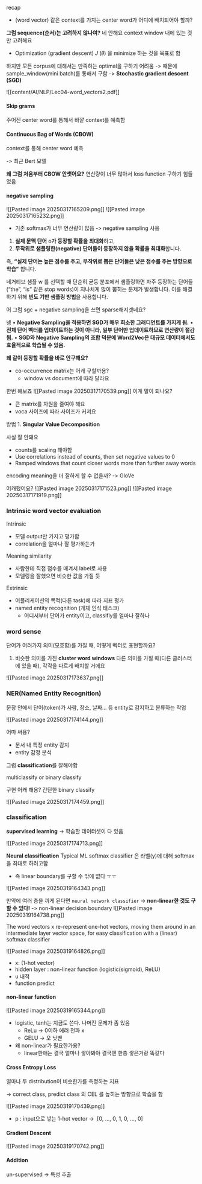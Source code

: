 

recap 
- (word vector)
같은 context를 가지는 center word가 어디에 배치되어야 할까?


**그럼 sequence(순서)는 고려하지 않나여?**
네 안해요 context window 내에 있는 것만 고려해요


- Optimization (gradient descent)
𝐽 (𝜃) 을 minimize 하는 것을 목표로 함

하지만 모든 corpus에 대해서는 만족하는 optimal을 구하기 어려움 
-> 때문에 sample_window(mini batch)를 통해서 구함
-> **Stochastic gradient descent (SGD)**


![[content/AI/NLP/Lec04-word_vectors2.pdf]]
#### Skip grams
주어진 center word를 통해서 바깥 context를 예측함

#### Continuous Bag of Words (CBOW)
context를 통해 center word 예측

-> 최근 Bert 모델


**왜 그럼 처음부터 CBOW 안썻어요?**
연산량이 너무 많아서 loss function 구하기 힘들었음


#### negative sampling
![[Pasted image 20250317165209.png]]
![[Pasted image 20250317165232.png]]
- 기존 softmax가 너무 연산량이 많음 -> negative sampling 사용

1. **실제 문맥 단어** o**가 등장할 확률을 최대화**하고,
2. **무작위로 샘플링한(negative) 단어들이 등장하지 않을 확률을 최대화**합니다.

즉, **“실제 단어는 높은 점수를 주고, 무작위로 뽑은 단어들은 낮은 점수를 주는 방향으로 학습”** 합니다.


네거티브 샘플 w 를 선택할 때 단순히 균등 분포에서 샘플링하면 자주 등장하는 단어들(“the”, “is” 같은 stop words)이 지나치게 많이 뽑히는 문제가 발생합니다. 이를 해결하기 위해 **빈도 기반 샘플링 방법**을 사용합니다.

어 그럼 sgc + negative sampling을 쓰면 sparse해지겟네요?

넹
• **Negative Sampling을 적용하면 SGD가 매우 희소한 그래디언트를 가지게 됨.**
• **전체 단어 벡터를 업데이트하는 것이 아니라, 일부 단어만 업데이트하므로 연산량이 절감됨.**
• **SGD와 Negative Sampling의 조합 덕분에 Word2Vec은 대규모 데이터에서도 효율적으로 학습될 수 있음.**


**왜 같이 등장할 확률을 바로 안구해요?**

- co-occurrence matrix는 어캐 구할까용?
	- window vs document에 따라 달라요

한번 해보죠
![[Pasted image 20250317170539.png]]
이게 말이 되나요?
- 큰 matrix를 차원을 줄여야 해요
- voca 사이즈에 따라 사이즈가 커져요

방법 1.
**Singular Value Decomposition**

사실 잘 안돼요
- counts를 scaling 해야함
- Use correlations instead of counts, then set negative values to 0
- Ramped windows that count closer words more than further away words


encoding meaning을 더 잘하게 할 수 없을까?
-> GloVe 


어캐했어요?
![[Pasted image 20250317171523.png]]
![[Pasted image 20250317171919.png]]


### Intrinsic word vector evaluation
Intrinsic
- 모델 output만 가지고 평가함
- correlation을 얼마나 잘 평가하는가


Meaning similarity
- 사람한테 직접 점수를 매겨서 label로 사용
- 모델링을 잘했으면 비슷한 값을 가질 듯


Extrinsic
- 어플리케이션의 목적(다른 task)에 따라 지표 평가
- named entity recognition (개체 인식 태스크)
	- 어디서부터 단어가 entity이고, classifiy를 얼마나 잘하나

### word sense
단어가 여러가지 의미(모호함)를 가질 때, 어떻게 벡터로 표현할까요?

1. 비슷한 의미를 가진 **cluster word windows**
다른 의미를 가질 때(다른 클러스터에 있을 때), 각각을 다르게 배치할 거에요

![[Pasted image 20250317173637.png]]


### NER(Named Entity Recognition)
문장 안에서 단어(token)가 사람, 장소, 날짜... 등 entity로 감지하고 분류하는 작업

![[Pasted image 20250317174144.png]]

어따 써용?
- 문서 내 특정 entity 감지
- entity 감정 분석

그럼 **classification**를 잘해야함

multiclassify or binary classify


구현 어캐 해용?
간단한 binary classify

![[Pasted image 20250317174459.png]]

### classification

**supervised learning**
-> 학습할 데이터셋이 다 있음


![[Pasted image 20250317174713.png]]


**Neural classification**
Typical ML softmax classifier 은 라벨(y)에 대해 softmax을 최대로 하려고함
- 즉 linear boundary를 구할 수 밖에 없다 ㅜㅜ

![[Pasted image 20250319164343.png]]

만약에 여러 층을 끼게 된다면 `neural network classifier`
-> **non-linear한 것도 구할 수 있다!**
-> non-linear decision boundary
![[Pasted image 20250319164738.png]]

The word vectors x re-represent one-hot vectors, moving them around in an intermediate layer vector space, for easy classification with a (linear) softmax classifier


![[Pasted image 20250319164826.png]]
- x: (1-hot vector)
- hidden layer : non-linear function (logistic(sigmoid), ReLU)
- u 내적
- function predict



#### non-linear function
![[Pasted image 20250319165344.png]]
- logistic, tanh는 지금도 쓴다. 나머진 문제가 좀 있음
	- ReLu -> 0이하 에러 전파 x
	- GELU -> 오 낫밷
- 왜 non-linear가 필요한가용?
	- linear한애는 결국 얼마나 쌓아봐야 결국엔 한층 쌓은거랑 똑같다

#### Cross Entropy Loss
얼마나 두 distribution이 비슷한가를 측정하는 지표

-> correct class, predict class 의 CEL 를 높히는 방향으로 학습을 함

![[Pasted image 20250319170439.png]]
- p : input으로 넣는 1-hot vector ->  [0, …, 0, 1, 0, …, 0]

#### Gradient Descent
![[Pasted image 20250319170742.png]]



#### Addition
un-supervised -> 특성 추출
